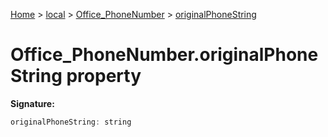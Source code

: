 [Home](./index) &gt; [local](local.md) &gt; [Office\_PhoneNumber](local.office_phonenumber.md) &gt; [originalPhoneString](local.office_phonenumber.originalphonestring.md)

# Office\_PhoneNumber.originalPhoneString property


**Signature:**
```javascript
originalPhoneString: string
```
